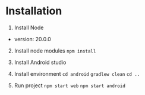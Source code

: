 # Installation

1. Install Node
- version: 20.0.0

2. Install node modules
`npm install`

3. Install Android studio

4. Install environment
`cd android`
`gradlew clean`
`cd ..`

5. Run project
`npm start web`
`npm start android`
